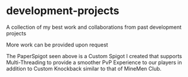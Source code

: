 # development-projects
A collection of my best work and collaborations from past development projects

More work can be provided upon request

The PaperSpigot seen above is a Custom Spigot I created that supports Multi-Threading to provide a smoother PvP Experience to our players in addition to Custom Knockback similar to that of MineMen Club.
